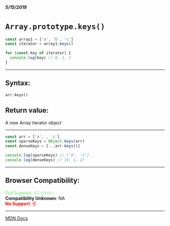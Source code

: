 ##### 5/15/2019
# `Array.prototype.keys()`

```js
const array1 = ['a', 'b', 'c']
const iterator = array1.keys()

for (const key of iterator) {
  console.log(key) // 0, 1, 2
}
```

---

## Syntax:
`arr.keys()`

## Return value:
A new Array iterator object

---

```js
const arr = ['a', , 'c']
const sparseKeys = Object.keys(arr)
const denseKeys = [...arr.keys()]

console.log(sparseKeys) // ['0', '2']
console.log(denseKeys) // [0, 1, 2]
```


---

## Browser Compatibility:
<span style="color: lightgreen">**Full Support**: All others</span>  
**Compatibility Unknown**: NA  
<span style="color: red">**No Support**: IE</span>

---

[MDN Docs](https://developer.mozilla.org/en-US/docs/Web/JavaScript/Reference/Global_Objects/Array/keys)